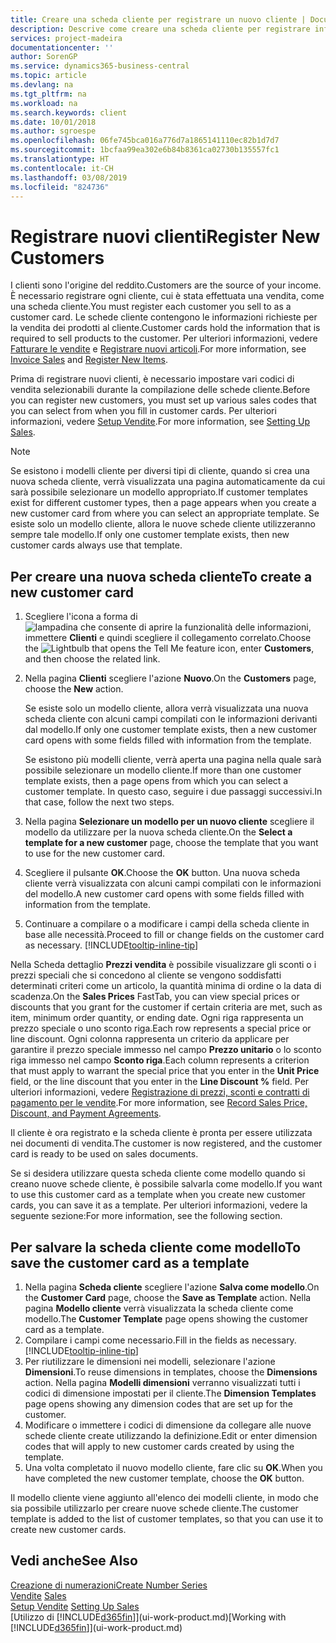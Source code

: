 ```yaml
---
title: Creare una scheda cliente per registrare un nuovo cliente | Documenti Microsoft
description: Descrive come creare una scheda cliente per registrare informazioni su ogni nuovo cliente a cui sono rivolte le vendite.
services: project-madeira
documentationcenter: ''
author: SorenGP
ms.service: dynamics365-business-central
ms.topic: article
ms.devlang: na
ms.tgt_pltfrm: na
ms.workload: na
ms.search.keywords: client
ms.date: 10/01/2018
ms.author: sgroespe
ms.openlocfilehash: 06fe745bca016a776d7a1865141110ec82b1d7d7
ms.sourcegitcommit: 1bcfaa99ea302e6b84b8361ca02730b135557fc1
ms.translationtype: HT
ms.contentlocale: it-CH
ms.lasthandoff: 03/08/2019
ms.locfileid: "824736"
---
```

# <a name="register-new-customers"></a><span data-ttu-id="c2246-103">Registrare nuovi clienti</span><span class="sxs-lookup"><span data-stu-id="c2246-103">Register New Customers</span></span>
<span data-ttu-id="c2246-104">I clienti sono l'origine del reddito.</span><span class="sxs-lookup"><span data-stu-id="c2246-104">Customers are the source of your income.</span></span> <span data-ttu-id="c2246-105">È necessario registrare ogni cliente, cui è stata effettuata una vendita, come una scheda cliente.</span><span class="sxs-lookup"><span data-stu-id="c2246-105">You must register each customer you sell to as a customer card.</span></span> <span data-ttu-id="c2246-106">Le schede cliente contengono le informazioni richieste per la vendita dei prodotti al cliente.</span><span class="sxs-lookup"><span data-stu-id="c2246-106">Customer cards hold the information that is required to sell products to the customer.</span></span> <span data-ttu-id="c2246-107">Per ulteriori informazioni, vedere [Fatturare le vendite](sales-how-invoice-sales.md) e [Registrare nuovi articoli](inventory-how-register-new-items.md).</span><span class="sxs-lookup"><span data-stu-id="c2246-107">For more information, see [Invoice Sales](sales-how-invoice-sales.md) and [Register New Items](inventory-how-register-new-items.md).</span></span>  

<span data-ttu-id="c2246-108">Prima di registrare nuovi clienti, è necessario impostare vari codici di vendita selezionabili durante la compilazione delle schede cliente.</span><span class="sxs-lookup"><span data-stu-id="c2246-108">Before you can register new customers, you must set up various sales codes that you can select from when you fill in customer cards.</span></span> <span data-ttu-id="c2246-109">Per ulteriori informazioni, vedere [Setup Vendite](sales-setup-sales.md).</span><span class="sxs-lookup"><span data-stu-id="c2246-109">For more information, see [Setting Up Sales](sales-setup-sales.md).</span></span>

> [!NOTE]  
>   <span data-ttu-id="c2246-110">Se esistono i modelli cliente per diversi tipi di cliente, quando si crea una nuova scheda cliente, verrà visualizzata una pagina automaticamente da cui sarà possibile selezionare un modello appropriato.</span><span class="sxs-lookup"><span data-stu-id="c2246-110">If customer templates exist for different customer types, then a page appears when you create a new customer card from where you can select an appropriate template.</span></span> <span data-ttu-id="c2246-111">Se esiste solo un modello cliente, allora le nuove schede cliente utilizzeranno sempre tale modello.</span><span class="sxs-lookup"><span data-stu-id="c2246-111">If only one customer template exists, then new customer cards always use that template.</span></span>

## <a name="to-create-a-new-customer-card"></a><span data-ttu-id="c2246-112">Per creare una nuova scheda cliente</span><span class="sxs-lookup"><span data-stu-id="c2246-112">To create a new customer card</span></span>
1. <span data-ttu-id="c2246-113">Scegliere l'icona a forma di ![lampadina che consente di aprire la funzionalità delle informazioni](media/ui-search/search_small.png "Informazioni sull'operazione che si desidera eseguire"), immettere **Clienti** e quindi scegliere il collegamento correlato.</span><span class="sxs-lookup"><span data-stu-id="c2246-113">Choose the ![Lightbulb that opens the Tell Me feature](media/ui-search/search_small.png "Tell me what you want to do") icon, enter **Customers**, and then choose the related link.</span></span>  
2. <span data-ttu-id="c2246-114">Nella pagina **Clienti** scegliere l'azione **Nuovo**.</span><span class="sxs-lookup"><span data-stu-id="c2246-114">On the **Customers** page, choose the **New** action.</span></span>

    <span data-ttu-id="c2246-115">Se esiste solo un modello cliente, allora verrà visualizzata una nuova scheda cliente con alcuni campi compilati con le informazioni derivanti dal modello.</span><span class="sxs-lookup"><span data-stu-id="c2246-115">If only one customer template exists, then a new customer card opens with some fields filled with information from the template.</span></span>

    <span data-ttu-id="c2246-116">Se esistono più modelli cliente, verrà aperta una pagina nella quale sarà possibile selezionare un modello cliente.</span><span class="sxs-lookup"><span data-stu-id="c2246-116">If more than one customer template exists, then a page opens from which you can select a customer template.</span></span> <span data-ttu-id="c2246-117">In questo caso, seguire i due passaggi successivi.</span><span class="sxs-lookup"><span data-stu-id="c2246-117">In that case, follow the next two steps.</span></span>
3. <span data-ttu-id="c2246-118">Nella pagina **Selezionare un modello per un nuovo cliente** scegliere il modello da utilizzare per la nuova scheda cliente.</span><span class="sxs-lookup"><span data-stu-id="c2246-118">On the **Select a template for a new customer** page, choose the template that you want to use for the new customer card.</span></span>
4. <span data-ttu-id="c2246-119">Scegliere il pulsante **OK**.</span><span class="sxs-lookup"><span data-stu-id="c2246-119">Choose the **OK** button.</span></span> <span data-ttu-id="c2246-120">Una nuova scheda cliente verrà visualizzata con alcuni campi compilati con le informazioni del modello.</span><span class="sxs-lookup"><span data-stu-id="c2246-120">A new customer card opens with some fields filled with information from the template.</span></span>  
5. <span data-ttu-id="c2246-121">Continuare a compilare o a modificare i campi della scheda cliente in base alle necessità.</span><span class="sxs-lookup"><span data-stu-id="c2246-121">Proceed to fill or change fields on the customer card as necessary.</span></span> [!INCLUDE[tooltip-inline-tip](includes/tooltip-inline-tip_md.md)]

<span data-ttu-id="c2246-122">Nella Scheda dettaglio **Prezzi vendita** è possibile visualizzare gli sconti o i prezzi speciali che si concedono al cliente se vengono soddisfatti determinati criteri come un articolo, la quantità minima di ordine o la data di scadenza.</span><span class="sxs-lookup"><span data-stu-id="c2246-122">On the **Sales Prices** FastTab, you can view special prices or discounts that you grant for the customer if certain criteria are met, such as item, minimum order quantity, or ending date.</span></span> <span data-ttu-id="c2246-123">Ogni riga rappresenta un prezzo speciale o uno sconto riga.</span><span class="sxs-lookup"><span data-stu-id="c2246-123">Each row represents a special price or line discount.</span></span> <span data-ttu-id="c2246-124">Ogni colonna rappresenta un criterio da applicare per garantire il prezzo speciale immesso nel campo **Prezzo unitario** o lo sconto riga immesso nel campo **Sconto riga**.</span><span class="sxs-lookup"><span data-stu-id="c2246-124">Each column represents a criterion that must apply to warrant the special price that you enter in the **Unit Price** field, or the line discount that you enter in the **Line Discount %** field.</span></span> <span data-ttu-id="c2246-125">Per ulteriori informazioni, vedere [Registrazione di prezzi, sconti e contratti di pagamento per le vendite](sales-how-record-sales-price-discount-payment-agreements.md).</span><span class="sxs-lookup"><span data-stu-id="c2246-125">For more information, see [Record Sales Price, Discount, and Payment Agreements](sales-how-record-sales-price-discount-payment-agreements.md).</span></span>

<span data-ttu-id="c2246-126">Il cliente è ora registrato e la scheda cliente è pronta per essere utilizzata nei documenti di vendita.</span><span class="sxs-lookup"><span data-stu-id="c2246-126">The customer is now registered, and the customer card is ready to be used on sales documents.</span></span>

<span data-ttu-id="c2246-127">Se si desidera utilizzare questa scheda cliente come modello quando si creano nuove schede cliente, è possibile salvarla come modello.</span><span class="sxs-lookup"><span data-stu-id="c2246-127">If you want to use this customer card as a template when you create new customer cards, you can save it as a template.</span></span> <span data-ttu-id="c2246-128">Per ulteriori informazioni, vedere la seguente sezione:</span><span class="sxs-lookup"><span data-stu-id="c2246-128">For more information, see the following section.</span></span>

## <a name="to-save-the-customer-card-as-a-template"></a><span data-ttu-id="c2246-129">Per salvare la scheda cliente come modello</span><span class="sxs-lookup"><span data-stu-id="c2246-129">To save the customer card as a template</span></span>
1. <span data-ttu-id="c2246-130">Nella pagina **Scheda cliente** scegliere l'azione **Salva come modello**.</span><span class="sxs-lookup"><span data-stu-id="c2246-130">On the **Customer Card** page, choose the **Save as Template** action.</span></span> <span data-ttu-id="c2246-131">Nella pagina **Modello cliente** verrà visualizzata la scheda cliente come modello.</span><span class="sxs-lookup"><span data-stu-id="c2246-131">The **Customer Template** page opens showing the customer card as a template.</span></span>
2. <span data-ttu-id="c2246-132">Compilare i campi come necessario.</span><span class="sxs-lookup"><span data-stu-id="c2246-132">Fill in the fields as necessary.</span></span> [!INCLUDE[tooltip-inline-tip](includes/tooltip-inline-tip_md.md)]
3. <span data-ttu-id="c2246-133">Per riutilizzare le dimensioni nei modelli, selezionare l'azione **Dimensioni**.</span><span class="sxs-lookup"><span data-stu-id="c2246-133">To reuse dimensions in templates, choose the **Dimensions** action.</span></span> <span data-ttu-id="c2246-134">Nella pagina **Modelli dimensioni** verranno visualizzati tutti i codici di dimensione impostati per il cliente.</span><span class="sxs-lookup"><span data-stu-id="c2246-134">The **Dimension Templates** page opens showing any dimension codes that are set up for the customer.</span></span>
4. <span data-ttu-id="c2246-135">Modificare o immettere i codici di dimensione da collegare alle nuove schede cliente create utilizzando la definizione.</span><span class="sxs-lookup"><span data-stu-id="c2246-135">Edit or enter dimension codes that will apply to new customer cards created by using the template.</span></span>  
5. <span data-ttu-id="c2246-136">Una volta completato il nuovo modello cliente, fare clic su **OK**.</span><span class="sxs-lookup"><span data-stu-id="c2246-136">When you have completed the new customer template, choose the **OK** button.</span></span>

<span data-ttu-id="c2246-137">Il modello cliente viene aggiunto all'elenco dei modelli cliente, in modo che sia possibile utilizzarlo per creare nuove schede cliente.</span><span class="sxs-lookup"><span data-stu-id="c2246-137">The customer template is added to the list of customer templates, so that you can use it to create new customer cards.</span></span>

## <a name="see-also"></a><span data-ttu-id="c2246-138">Vedi anche</span><span class="sxs-lookup"><span data-stu-id="c2246-138">See Also</span></span>
[<span data-ttu-id="c2246-139">Creazione di numerazioni</span><span class="sxs-lookup"><span data-stu-id="c2246-139">Create Number Series</span></span>](ui-create-number-series.md)  
<span data-ttu-id="c2246-140">[Vendite](sales-manage-sales.md)  </span><span class="sxs-lookup"><span data-stu-id="c2246-140">[Sales](sales-manage-sales.md)  </span></span>  
<span data-ttu-id="c2246-141">[Setup Vendite](sales-setup-sales.md)  </span><span class="sxs-lookup"><span data-stu-id="c2246-141">[Setting Up Sales](sales-setup-sales.md)  </span></span>  
<span data-ttu-id="c2246-142">[Utilizzo di [!INCLUDE[d365fin](includes/d365fin_md.md)]](ui-work-product.md)</span><span class="sxs-lookup"><span data-stu-id="c2246-142">[Working with [!INCLUDE[d365fin](includes/d365fin_md.md)]](ui-work-product.md)</span></span>

